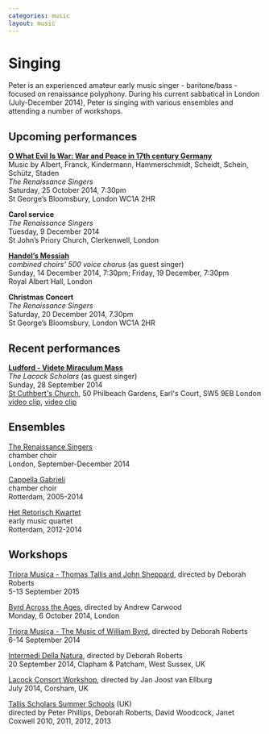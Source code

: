 ```yaml
---
categories: music
layout: music
---
```


# Singing

Peter is an experienced amateur early music singer - baritone/bass - focused on renaissance polyphony. During his current sabbatical in London (July-December 2014), Peter is singing with various ensembles and attending a number of workshops.

<div class="row">
<div class="col-md-7">

<h2>Upcoming performances</h2>

<p><strong><a href="http://www.renaissancesingers.com/">O What Evil Is War: War and Peace in 17th century Germany</a></strong>
<br>Music by Albert, Franck, Kindermann, Hammerschmidt, Scheidt, Schein, Schütz, Staden
<br><em>The Renaissance Singers</em>
<br>Saturday, 25 October 2014, 7:30pm
<br>St George’s Bloomsbury, London WC1A 2HR</p>

<p><strong>Carol service</strong>
<br><em>The Renaissance Singers</em>
<br>Tuesday, 9 December 2014
<br>St John’s Priory Church, Clerkenwell, London</p>

<p><strong><a href="http://www.royalalberthall.com/tickets/christmas/messiah-1/default.aspx">Handel’s Messiah</a></strong>
<br><em>combined choirs’ 500 voice chorus</em> (as guest singer)
<br>Sunday, 14 December 2014, 7:30pm; Friday, 19 December, 7:30pm
<br>Royal Albert Hall, London</p>

<p><strong>Christmas Concert</strong>
<br><em>The Renaissance Singers</em>
<br>Saturday, 20 December 2014, 7.30pm
<br>St George’s Bloomsbury, London WC1A 2HR</p>

<h2>Recent performances</h2>

<p><strong><a href="https://www.facebook.com/events/1478810692375628/">Ludford - Videte Miraculum Mass</a></strong>
<br><em>The Lacock Scholars</em> (as guest singer)
<br>Sunday, 28 September 2014
<br><a href="http://www.saintcuthbert.org">St Cuthbert's Church</a>, 50 Philbeach Gardens, Earl's Court, SW5 9EB London
<br><a href="https://www.youtube.com/watch?v=1DeSHsybbgA">video clip</a>, 
<a href="https://www.youtube.com/watch?v=uo2oWmxjILI">video clip</a></p>

</div>
<div class="col-md-3">

<h2>Ensembles</h2>

<p><a href="http://www.renaissancesingers.com/">The Renaissance Singers</a>
<br>chamber choir
<br>London, September-December 2014</p>

<p><a href="http://cappellagabrieli.nl">Cappella Gabrieli</a>
<br>chamber choir
<br>Rotterdam, 2005-2014</p>

<p><a href="http://retorisch.com">Het Retorisch Kwartet</a>
<br>early music quartet
<br>Rotterdam, 2012-2014</p>

</div>
</div>



## Workshops

[Triora Musica - Thomas Tallis and John Sheppard](http://www.trioramusica.com), directed by Deborah Roberts  
5-13 September 2015

[Byrd Across the Ages](http://www.renaissancesingers.com/The_Renaissance_Singers/Open_Workshops_14-15.html), directed by Andrew Carwood  
Monday, 6 October 2014, London

[Triora Musica - The Music of William Byrd](http://www.trioramusica.com), directed by Deborah Roberts  
6-14 September 2014

[Intermedi Della Natura](https://www.facebook.com/events/1510819269135664/), directed by Deborah Roberts  
20 September 2014, Clapham & Patcham, West Sussex, UK

[Lacock Consort Workshop](http://www.lacock.org), directed by Jan Joost van Ellburg  
July 2014, Corsham, UK

[Tallis Scholars Summer Schools](http://www.tsss.uk.com) (UK)  
directed by Peter Phillips, Deborah Roberts, David Woodcock, Janet Coxwell
2010, 2011, 2012, 2013
